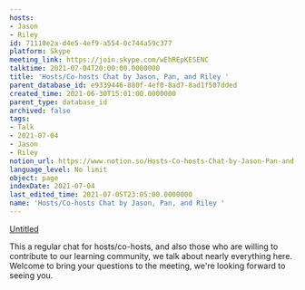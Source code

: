 ```yaml
---
hosts:
- Jason
- Riley
id: 71110e2a-d4e5-4ef9-a554-0c744a59c377
platform: Skype
meeting_link: https://join.skype.com/wEhREpKESENC
talktime: 2021-07-04T20:00:00.0000000
title: 'Hosts/Co-hosts Chat by Jason, Pan, and Riley '
parent_database_id: e9339446-880f-4ef0-8ad7-8ad1f507dded
created_time: 2021-06-30T15:01:00.0000000
parent_type: database_id
archived: false
tags:
- Talk
- 2021-07-04
- Jason
- Riley
notion_url: https://www.notion.so/Hosts-Co-hosts-Chat-by-Jason-Pan-and-Riley-71110e2ad4e54ef9a5540c744a59c377
language_level: No limit
object: page
indexDate: 2021-07-04
last_edited_time: 2021-07-05T23:05:00.0000000
name: 'Hosts/Co-hosts Chat by Jason, Pan, and Riley '
---
```




[Untitled](https://www.notion.so/d637a27eb33f44cbb92a56c3359cc567)   

This a regular chat for hosts/co-hosts, and also those who are willing to contribute to our learning community, we talk about nearly everything here. Welcome to bring your questions to the meeting, we're looking forward to seeing you.



